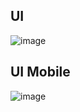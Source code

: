 ## UI

![image](https://user-images.githubusercontent.com/90835621/195807653-e1e25acc-1b93-4b52-8e90-29782035fdae.png)

## UI Mobile

![image](https://user-images.githubusercontent.com/90835621/195807764-dcbf37f3-a95c-43b4-9c1f-90723c8c18a8.png)
